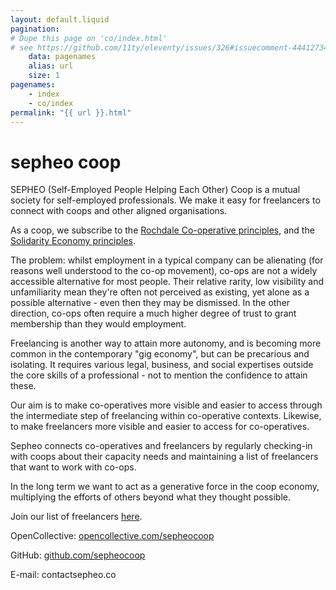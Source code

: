 ```yaml
---
layout: default.liquid
pagination:
# Dupe this page on 'co/index.html'
# see https://github.com/11ty/eleventy/issues/326#issuecomment-444127344
    data: pagenames
    alias: url
    size: 1
pagenames:
    - index
    - co/index
permalink: "{{ url }}.html"
---
```

# sepheo coop

SEPHEO (Self-Employed People Helping Each Other) Coop is a mutual society for self-employed professionals. We make it easy for freelancers to connect with coops and other aligned organisations.

As a coop, we subscribe to the [Rochdale Co-operative principles](https://en.wikipedia.org/wiki/Rochdale_Principles), and the [Solidarity Economy principles](https://solidarityeconomyprinciples.org/).

The problem: whilst employment in a typical company can be alienating (for reasons well understood to the co-op movement), co-ops are not a widely accessible alternative for most people. Their relative rarity, low visibility and unfamiliarity mean they're often not perceived as existing, yet alone as a possible alternative - even then they may be dismissed. In the other direction, co-ops often require a much higher degree of trust to grant membership than they would employment.

Freelancing is another way to attain more autonomy, and is becoming more common in the contemporary "gig economy", but can be precarious and isolating. It requires various legal, business, and social expertises outside the core skills of a professional - not to mention the confidence to attain these.

Our aim is to make co-operatives more visible and easier to access through the intermediate step of freelancing within co-operative contexts. Likewise, to make freelancers more visible and easier to access for co-operatives.

Sepheo connects co-operatives and freelancers by regularly checking-in with coops about their capacity needs and maintaining a list of freelancers that want to work with co-ops.

In the long term we want to act as a generative force in the coop economy, multiplying the efforts of others beyond what they thought possible.

<div id="links">

Join our list of freelancers <a href="/register" target="_blank">here</a>.

OpenCollective: <a href="https://opencollective.com/sepheocoop#category-ABOUT"
  target="_blank">opencollective.com/sepheocoop</a>

GitHub: <a href="https://github.com/sepheocoop"
  target="_blank">github.com/sepheocoop</a>

E-mail: <a>contact<span class="mono at">sepheo.co</a>

</div>
